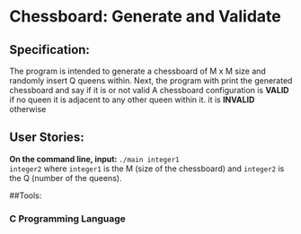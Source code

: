# Chessboard: Generate and Validate

## Specification:
The program is intended to generate a chessboard of M x M size and randomly insert Q queens within.
Next, the program with print the generated chessboard and say if it is or not valid
A chessboard configuration is <strong>VALID</strong> if no queen it is adjacent to any other queen within it. it is <strong>INVALID</strong> otherwise

## User Stories:
<strong>On the command line, input: </strong>
<code>./main integer1 integer2</code> where <code>integer1</code> is the M (size of the chessboard) and <code>integer2</code> is the Q (number of the queens).

##Tools:
### C Programming Language
  
